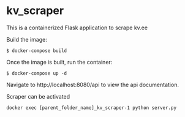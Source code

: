 # kv_scraper


This is a containerized Flask application to scrape kv.ee

Build the image:
```
$ docker-compose build
```

Once the image is built, run the container:
```
$ docker-compose up -d
```

Navigate to http://localhost:8080/api to view the api documentation.

Scraper can be activated
```
docker exec [parent_folder_name]_kv_scraper-1 python server.py
```
